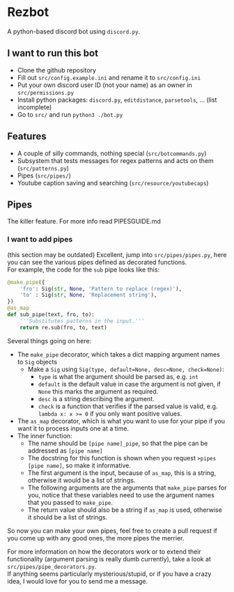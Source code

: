 # Rezbot
A python-based discord bot using `discord.py`.

## I want to run this bot
* Clone the github repository
* Fill out `src/config.example.ini` and rename it to `src/config.ini`
* Put your own discord user ID (not your name) as an owner in `src/permissions.py`
* Install python packages: `discord.py`, `editdistance`, `parsetools`, ... (list incomplete)
* Go to `src/` and run `python3 ./bot.py`

## Features
* A couple of silly commands, nothing special (`src/botcommands.py`)
* Subsystem that tests messages for regex patterns and acts on them (`src/patterns.py`)
* Pipes (`src/pipes/`)
* Youtube caption saving and searching (`src/resource/youtubecaps`)

## Pipes
The killer feature. For more info read PIPESGUIDE.md

### I want to add pipes
(this section may be outdated)
Excellent, jump into `src/pipes/pipes.py`, here you can see the various pipes defined as decorated functions.  
For example, the code for the `sub` pipe looks like this:

```py
@make_pipe({
    'fro': Sig(str, None, 'Pattern to replace (regex)'),
    'to' : Sig(str, None, 'Replacement string'),
})
@as_map
def sub_pipe(text, fro, to):
    '''Substitutes patterns in the input.'''
    return re.sub(fro, to, text)
```

Several things going on here:
* The `make_pipe` decorator, which takes a dict mapping argument names to `Sig` objects
    * Make a `Sig` using `Sig(type, default=None, desc=None, check=None)`:
        * `type` is what the argument should be parsed as, e.g. `int`
        * `default` is the default value in case the argument is not given, if `None` this marks the argument as required.
        * `desc` is a string describing the argument.
        * `check` is a function that verifies if the parsed value is valid, e.g. `lambda x: x >= 0` if you only want positive values.
* The `as_map` decorator, which is what you want to use for your pipe if you want it to process inputs one at a time.
* The inner function:
    * The name should be `[pipe name]_pipe`, so that the pipe can be addressed as `[pipe name]`
    * The docstring for this function is shown when you request `>pipes [pipe name]`, so make it informative.
    * The first argument is the input, because of `as_map`, this is a string, otherwise it would be a list of strings.
    * The following arguments are the arguments that `make_pipe` parses for you, notice that these variables need to use the argument names that you passed to `make_pipe`.
    * The return value should also be a string if `as_map` is used, otherwise it should be a list of strings.

So now you can make your own pipes, feel free to create a pull request if you come up with any good ones, the more pipes the merrier.

For more information on how the decorators work or to extend their functionality (argument parsing is really dumb currently), take a look at `src/pipes/pipe_decorators.py`.  
If anything seems particularly mysterious/stupid, or if you have a crazy idea, I would love for you to send me a message.
